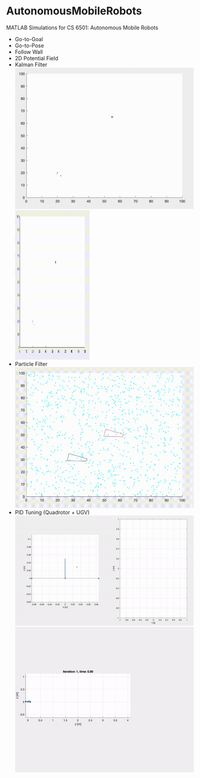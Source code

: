 # AutonomousMobileRobots
MATLAB Simulations for CS 6501: Autonomous Mobile Robots
- Go-to-Goal
- Go-to-Pose
- Follow Wall
- 2D Potential Field
- Kalman Filter
  ![Kalman Filter Simulation](/KalmanAndParticleFilters/kalmansim.gif)
  <img src="/KalmanAndParticleFilters/kalmansim.gif" data-canonical-src="/KalmanAndParticleFilters/kalmansim.gif" width="200" height="400" />
- Particle Filter
  ![Particle Filter Simulation](/KalmanAndParticleFilters/particlesim.gif)
- PID Tuning (Quadrotor + UGV)
  ![PID Tuning Simulation](/QuadrotorSimulations/1D/1dsim.gif)
  ![PID Tuning Simulation](/QuadrotorSimulations/2D/2dsim.gif)
